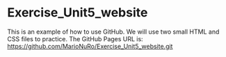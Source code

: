 # Exercise_Unit5_website
This is an example of how to use GitHub. We will use two small HTML and CSS files to practice.
The GitHub Pages URL is: https://github.com/MarioNuRo/Exercise_Unit5_website.git
